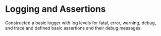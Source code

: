 # Logging and Assertions

Constructed a basic logger with log levels for fatal, error, warning, debug, and trace and defined basic assertions and their debug messages.
